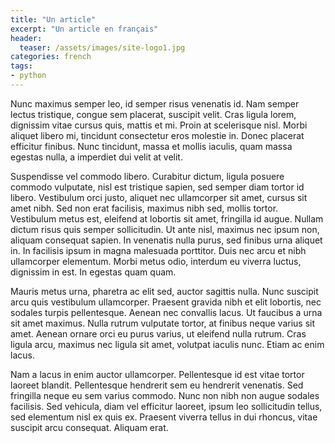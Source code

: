 ```yaml
---
title: "Un article"
excerpt: "Un article en français"
header:
  teaser: /assets/images/site-logo1.jpg
categories: french
tags:
- python
---
```


Nunc maximus semper leo, id semper risus venenatis id. Nam semper lectus tristique, congue sem placerat, suscipit velit. Cras ligula lorem, dignissim vitae cursus quis, mattis et mi. Proin at scelerisque nisl. Morbi aliquet libero mi, tincidunt consectetur eros molestie in. Donec placerat efficitur finibus. Nunc tincidunt, massa et mollis iaculis, quam massa egestas nulla, a imperdiet dui velit at velit.

Suspendisse vel commodo libero. Curabitur dictum, ligula posuere commodo vulputate, nisl est tristique sapien, sed semper diam tortor id libero. Vestibulum orci justo, aliquet nec ullamcorper sit amet, cursus sit amet nibh. Sed non erat facilisis, maximus nibh sed, mollis tortor. Vestibulum metus est, eleifend at lobortis sit amet, fringilla id augue. Nullam dictum risus quis semper sollicitudin. Ut ante nisl, maximus nec ipsum non, aliquam consequat sapien. In venenatis nulla purus, sed finibus urna aliquet in. In facilisis ipsum in magna malesuada porttitor. Duis nec arcu et nibh ullamcorper elementum. Morbi metus odio, interdum eu viverra luctus, dignissim in est. In egestas quam quam.

Mauris metus urna, pharetra ac elit sed, auctor sagittis nulla. Nunc suscipit arcu quis vestibulum ullamcorper. Praesent gravida nibh et elit lobortis, nec sodales turpis pellentesque. Aenean nec convallis lacus. Ut faucibus a urna sit amet maximus. Nulla rutrum vulputate tortor, at finibus neque varius sit amet. Aenean ornare orci eu purus varius, ut eleifend nulla rutrum. Cras ligula arcu, maximus nec ligula sit amet, volutpat iaculis nunc. Etiam ac enim lacus.

Nam a lacus in enim auctor ullamcorper. Pellentesque id est vitae tortor laoreet blandit. Pellentesque hendrerit sem eu hendrerit venenatis. Sed fringilla neque eu sem varius commodo. Nunc non nibh non augue sodales facilisis. Sed vehicula, diam vel efficitur laoreet, ipsum leo sollicitudin tellus, sed elementum nisl ex quis ex. Praesent viverra tellus in dui rhoncus, vitae suscipit arcu consequat. Aliquam erat.

